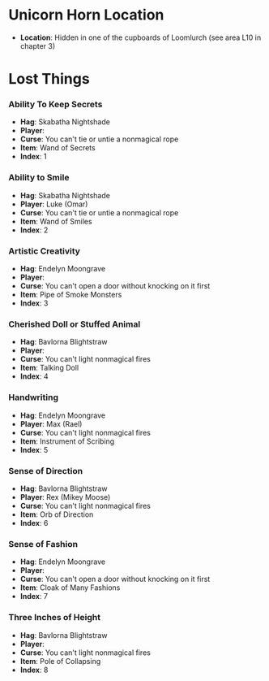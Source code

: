 # Unicorn Horn Location
- **Location**: Hidden in one of the cupboards of Loomlurch (see area L10 in chapter 3)

# Lost Things

### Ability To Keep Secrets
- **Hag**: Skabatha Nightshade
- **Player**: 
- **Curse**: You can't tie or untie a nonmagical rope
- **Item**: Wand of Secrets
- **Index**: 1

### Ability to Smile
- **Hag**: Skabatha Nightshade
- **Player**: Luke (Omar)
- **Curse**: You can't tie or untie a nonmagical rope
- **Item**: Wand of Smiles
- **Index**: 2

### Artistic Creativity
- **Hag**: Endelyn Moongrave
- **Player**: 
- **Curse**: You can't open a door without knocking on it first
- **Item**: Pipe of Smoke Monsters
- **Index**: 3

### Cherished Doll or Stuffed Animal
- **Hag**: Bavlorna Blightstraw
- **Player**: 
- **Curse**: You can't light nonmagical fires
- **Item**: Talking Doll
- **Index**: 4

### Handwriting
- **Hag**: Endelyn Moongrave
- **Player**: Max (Rael)
- **Curse**: You can't light nonmagical fires
- **Item**: Instrument of Scribing
- **Index**: 5

### Sense of Direction
- **Hag**: Bavlorna Blightstraw
- **Player**: Rex (Mikey Moose)
- **Curse**: You can't light nonmagical fires
- **Item**: Orb of Direction
- **Index**: 6

### Sense of Fashion 
- **Hag**: Endelyn Moongrave
- **Player**: 
- **Curse**: You can't open a door without knocking on it first
- **Item**: Cloak of Many Fashions
- **Index**: 7

### Three Inches of Height
- **Hag**: Bavlorna Blightstraw
- **Player**: 
- **Curse**: You can't light nonmagical fires
- **Item**: Pole of Collapsing
- **Index**: 8

